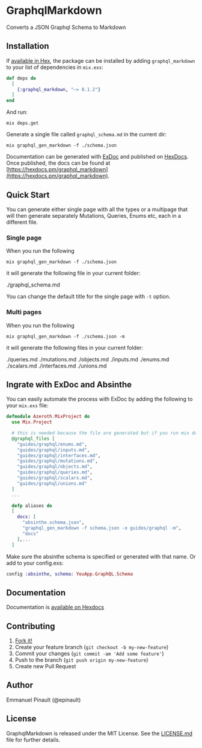 # GraphqlMarkdown

Converts a JSON Graphql Schema to Markdown

## Installation

If [available in Hex](https://hex.pm/docs/publish), the package can be installed
by adding `graphql_markdown` to your list of dependencies in `mix.exs`:

```elixir
def deps do
  [
    {:graphql_markdown, "~> 0.1.2"}
  ]
end
```

And run:

```shell
mix deps.get
```

Generate a single file called `graphql_schema.md` in the current dir:

```shell
mix graphql_gen_markdown -f ./schema.json
```


Documentation can be generated with [ExDoc](https://github.com/elixir-lang/ex_doc)
and published on [HexDocs](https://hexdocs.pm). Once published, the docs can
be found at [https://hexdocs.pm/graphql_markdown](https://hexdocs.pm/graphql_markdown).

## Quick Start

You can generate either single page with all the types or a multipage that will then generate separately Mutations, Queries, Enums etc, each in a different file.

### Single page

When you run the following

```shell
mix graphql_gen_markdown -f ./schema.json
```
it will generate the following file in your current folder:

./graphql_schema.md

You can change the default title for the single page with `-t` option.

### Multi pages

When you run the following

```shell
mix graphql_gen_markdown -f ./schema.json -m
```

it will generate the following files in your current folder:

  ./queries.md
  ./mutations.md
  ./objects.md
  ./inputs.md
  ./enums.md
  ./scalars.md
  ./interfaces.md
  ./unions.md

## Ingrate with ExDoc and Absinthe

You can easily automate the process with ExDoc by adding the following to your `mix.exs` file:

```elixir
defmodule Azeroth.MixProject do
  use Mix.Project

  # this is needed because the file are generated but if you run mix docs, Mix will check the existance of files first. so have to work around that
  @graphql_files [
    "guides/graphql/enums.md",
    "guides/graphql/inputs.md",
    "guides/graphql/interfaces.md",
    "guides/graphql/mutations.md",
    "guides/graphql/objects.md",
    "guides/graphql/queries.md",
    "guides/graphql/scalars.md",
    "guides/graphql/unions.md"
  ]
  ...

  defp aliases do
  [
    docs: [
      "absinthe.schema.json",
      "graphql_gen_markdown -f schema.json -o guides/graphql -m",
      "docs"
    ],...
  ]
```

Make sure the absinthe schema is specified or generated with that name. Or add to your config.exs:

```elixir
config :absinthe, schema: YouApp.GraphQL.Schema
```

## Documentation

Documentation is [available on Hexdocs](https://hexdocs.pm/grapqhl_markdown/)

## Contributing

1. [Fork it!](http://github.com/rrrene/credo/fork)
2. Create your feature branch (`git checkout -b my-new-feature`)
3. Commit your changes (`git commit -am 'Add some feature'`)
4. Push to the branch (`git push origin my-new-feature`)
5. Create new Pull Request

## Author

Emmanuel Pinault (@epinault)

## License

GraphqlMarkdown is released under the MIT License. See the [LICENSE.md](LICENSE.md) file for further details.
